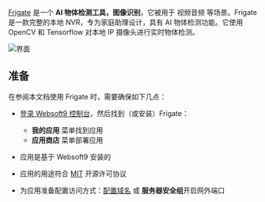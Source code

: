 [Frigate](https://frigate.video) 是一个 **AI 物体检测工具，图像识别**，它被用于 视频音频  等场景。Frigate 是一款完整的本地 NVR，专为家庭助理设计，具有 AI 物体检测功能。它使用 OpenCV 和 Tensorflow 对本地 IP 摄像头进行实时物体检测。


![界面](https://libs.websoft9.com/Websoft9/DocsPicture/zh/frigate/frigate-gui-websoft9.png)


## 准备

在参阅本文档使用 Frigate 时，需要确保如下几点：

- [登录 Websoft9 控制台](./login-console)，然后找到（或安装）Frigate：
  - **我的应用** 菜单找到应用 
  - **应用商店** 菜单部署应用

- 应用是基于 Websoft9 安装的


- 应用的用途符合 [MIT](https://opensource.org/licenses/MIT) 开源许可协议


- 为应用准备配置访问方式：[配置域名](./domain-set) 或 **服务器安全组**开启网外端口